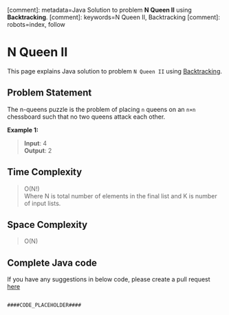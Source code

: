 [comment]: metadata=Java Solution to problem <strong>N Queen II</strong> using <strong>Backtracking</strong>.
[comment]: keywords=N Queen II, Backtracking
[comment]: robots=index, follow






<h1>N Queen II</h1>
<p>
This page explains Java solution to problem <code class="inline">N Queen II</code> using <a href="####BASEURL####what-is-backtracking" class="absolute" target="_blank" rel="noopener noreferrer">Backtracking</a>.
</p>





<h2 class="heading">Problem Statement</h2>
<p>
The n-queens puzzle is the problem of placing <code class="inline">n</code> queens on an <code class="inline">n×n</code> chessboard such that no two queens attack each other.
</p>





<b>Example 1:</b>
<blockquote>
<p>
<b>Input</b>: 4<br/>
<b>Output</b>: 2<br/>
</p>
</blockquote>





<h2 class="heading">Time Complexity</h2>
<blockquote>
<p>
O(N!) <br />
Where N is total number of elements in the final list and K is number of input lists. 
</p>
</blockquote>




<h2 class="heading">Space Complexity</h2>
<blockquote>
<p>
O(N)
</p>
</blockquote>




<h2 class="heading">Complete Java code</h2>
If you have any suggestions in below code, please create a pull request <a href="####LINK_PLACEHOLDER####" target="_blank" rel="noopener noreferrer" class="absolute">here</a>
<pre>
<code class="language-java">
####CODE_PLACEHOLDER####
</code>
</pre>
